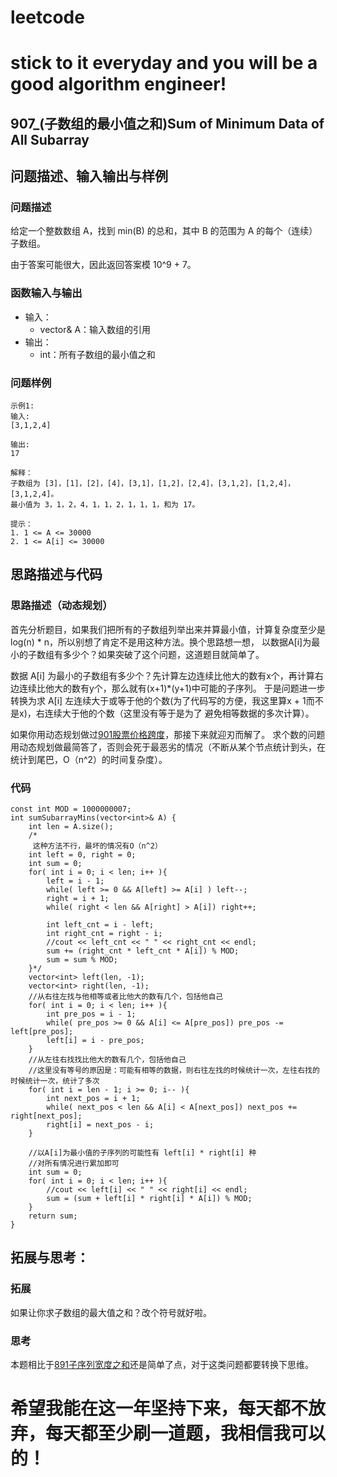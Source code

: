 # leetcode
# stick to it everyday and you will be a good algorithm engineer!
## 907_(子数组的最小值之和)Sum of Minimum Data of All Subarray
## 问题描述、输入输出与样例

### 问题描述

给定一个整数数组 A，找到 min(B) 的总和，其中 B 的范围为 A 的每个（连续）子数组。

由于答案可能很大，因此返回答案模 10^9 + 7。

### 函数输入与输出

* 输入：
	* vector<int>& A：输入数组的引用
* 输出：
	* int：所有子数组的最小值之和
	
### 问题样例

	示例1:
	输入: 
	[3,1,2,4]
	  
	输出: 
	17
	
	解释：
	子数组为 [3]，[1]，[2]，[4]，[3,1]，[1,2]，[2,4]，[3,1,2]，[1,2,4]，[3,1,2,4]。 
	最小值为 3，1，2，4，1，1，2，1，1，1，和为 17。
	
	提示：
	1. 1 <= A <= 30000
	2. 1 <= A[i] <= 30000
	
## 思路描述与代码	
### 思路描述（动态规划）
首先分析题目，如果我们把所有的子数组列举出来并算最小值，计算复杂度至少是 log(n) * n，所以别想了肯定不是用这种方法。换个思路想一想，
以数据A[i]为最小的子数组有多少个？如果突破了这个问题，这道题目就简单了。
	
数据 A[i] 为最小的子数组有多少个？先计算左边连续比他大的数有x个，再计算右边连续比他大的数有y个，那么就有(x+1)*(y+1)中可能的子序列。
于是问题进一步转换为求 A[i] 左连续大于或等于他的个数(为了代码写的方便，我这里算x + 1而不是x)，右连续大于他的个数（这里没有等于是为了
避免相等数据的多次计算）。

如果你用动态规划做过[901股票价格跨度](https://leetcode-cn.com/contest/weekly-contest-101/problems/online-stock-span/)，那接下来就迎刃而解了。
求个数的问题用动态规划做最简答了，否则会死于最恶劣的情况（不断从某个节点统计到头，在统计到尾巴，O（n^2）的时间复杂度）。	
	
	
### 代码
	const int MOD = 1000000007;
    int sumSubarrayMins(vector<int>& A) {
        int len = A.size();
        /*
         这种方法不行，最坏的情况有O（n^2）
        int left = 0, right = 0;
        int sum = 0;
        for( int i = 0; i < len; i++ ){
            left = i - 1;
            while( left >= 0 && A[left] >= A[i] ) left--;
            right = i + 1;
            while( right < len && A[right] > A[i]) right++;
            
            int left_cnt = i - left;
            int right_cnt = right - i;
            //cout << left_cnt << " " << right_cnt << endl;
            sum += (right_cnt * left_cnt * A[i]) % MOD;
            sum = sum % MOD;
        }*/
        vector<int> left(len, -1);
        vector<int> right(len, -1);
        //从右往左找与他相等或者比他大的数有几个，包括他自己
        for( int i = 0; i < len; i++ ){
            int pre_pos = i - 1;
            while( pre_pos >= 0 && A[i] <= A[pre_pos]) pre_pos -= left[pre_pos];
            left[i] = i - pre_pos;
        }
        //从左往右找找比他大的数有几个，包括他自己
        //这里没有等号的原因是：可能有相等的数据，则右往左找的时候统计一次，左往右找的时候统计一次，统计了多次
        for( int i = len - 1; i >= 0; i-- ){
            int next_pos = i + 1;
            while( next_pos < len && A[i] < A[next_pos]) next_pos += right[next_pos];
            right[i] = next_pos - i;
        }
         
        //以A[i]为最小值的子序列的可能性有 left[i] * right[i] 种
        //对所有情况进行累加即可
        int sum = 0;
        for( int i = 0; i < len; i++ ){
            //cout << left[i] << " " << right[i] << endl;
            sum = (sum + left[i] * right[i] * A[i]) % MOD;
        }
        return sum;
    }
 
 
## 拓展与思考：
### 拓展
如果让你求子数组的最大值之和？改个符号就好啦。
### 思考
本题相比于[891子序列宽度之和](https://leetcode-cn.com/contest/weekly-contest-98/problems/sum-of-subsequence-widths/)还是简单了点，对于这类问题都要转换下思维。
	  
# 希望我能在这一年坚持下来，每天都不放弃，每天都至少刷一道题，我相信我可以的！
